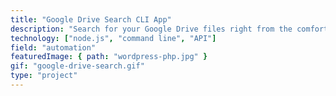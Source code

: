 ```yaml
---
title: "Google Drive Search CLI App"
description: "Search for your Google Drive files right from the comfort of the terminal, and get the clickable links to open them in your default browser."
technology: ["node.js", "command line", "API"]
field: "automation"
featuredImage: { path: "wordpress-php.jpg" }
gif: "google-drive-search.gif"
type: "project"
---
```

